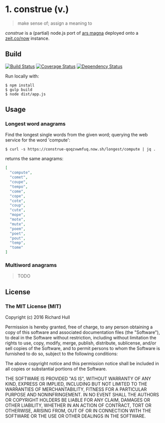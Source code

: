 # 1. construe (v.)

> make sense of; assign a meaning to

_construe_ is a (partial) node.js port of [ars magna](https://github.com/rm-hull/args-magna)
deployed onto a [zeit.co/now](https://zeit.co/now#) instance.

## Build

[![Build Status][travis-badge]][travis-url]
[![Coverage Status][coverage-badge]][coverage-url]
[![Dependency Status][david-badge]][david-url]

Run locally with:

    $ npm install
    $ gulp build
    $ node dist/app.js

## Usage

### Longest word anagrams

Find the longest single words from the given word; querying the web service for the word 'compute':

    $ curl -s https://construe-qoqzvwmfuq.now.sh/longest/compute | jq .

returns the same anagrams:

```json
[
  "compute",
  "comet",
  "coupe",
  "tempo",
  "come",
  "cope",
  "cote",
  "coup",
  "cute",
  "mope",
  "mote",
  "mute",
  "poem",
  "poet",
  "pout",
  "temp",
  "tome"
]
```

### Multiword anagrams

> TODO

## License

### The MIT License (MIT)

Copyright (c) 2016 Richard Hull

Permission is hereby granted, free of charge, to any person obtaining a copy
of this software and associated documentation files (the "Software"), to deal
in the Software without restriction, including without limitation the rights
to use, copy, modify, merge, publish, distribute, sublicense, and/or sell
copies of the Software, and to permit persons to whom the Software is
furnished to do so, subject to the following conditions:

The above copyright notice and this permission notice shall be included in all
copies or substantial portions of the Software.

THE SOFTWARE IS PROVIDED "AS IS", WITHOUT WARRANTY OF ANY KIND, EXPRESS OR
IMPLIED, INCLUDING BUT NOT LIMITED TO THE WARRANTIES OF MERCHANTABILITY,
FITNESS FOR A PARTICULAR PURPOSE AND NONINFRINGEMENT. IN NO EVENT SHALL THE
AUTHORS OR COPYRIGHT HOLDERS BE LIABLE FOR ANY CLAIM, DAMAGES OR OTHER
LIABILITY, WHETHER IN AN ACTION OF CONTRACT, TORT OR OTHERWISE, ARISING FROM,
OUT OF OR IN CONNECTION WITH THE SOFTWARE OR THE USE OR OTHER DEALINGS IN THE
SOFTWARE.


[travis-badge]: https://api.travis-ci.org/rm-hull/construe.svg
[travis-url]: https://travis-ci.org/rm-hull/construe
[david-badge]: https://david-dm.org/rm-hull/construe.svg
[david-url]: https://david-dm.org/rm-hull/construe
[coverage-badge]: https://codeclimate.com/github/rm-hull/construe/badges/coverage.svg
[coverage-url]: https://codeclimate.com/github/rm-hull/construe/coverage
